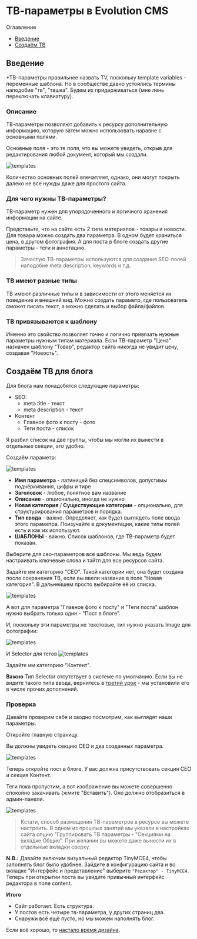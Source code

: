 # ТВ-параметры в Evolution CMS

Оглавление
* [Введение](#part1)
* [Создаём ТВ](#part2)


## Введение  <a name="part1"></a>

*ТВ-параметры правильнее назвать TV, поскольку template variables - переменные шаблона.
Но в сообществе давно устоялись термины наподобие "тв", "твшка". Будем их придерживаться (мне лень переключать клавиатуру).

### Описание
ТВ-параметры позволяют добавить к ресурсу дополнительную информацию, которую затем можно использовать наравне с основными полями. 

Основные поля - это те поля, что вы можете увидеть, открыв для редактирования любой документ, который мы создали.

![templates](assets/images/s28.png)

Количество основных полей впечатляет, однако, они могут покрыть далеко не все нужды даже для простого сайта.

### Для чего нужны TВ-параметры?

TВ-параметр нужен для упорядоченного и логичного хранения информации на сайте.

Представьте, что на сайте есть 2 типа материалов - товары и новости. Для товара можно создать два параметра. В одном  будет храниться цена, в другом фотография. А для поста в блоге создать другие параметры - теги и аннотацию.

> Зачастую TВ-параметры используются для создания SEO-полей наподобие meta description, keywords и т.д.

### ТВ имеют разные типы

ТВ имеют различные типы и в зависимости от этого меняется их поведение и внешний вид. 
Можно создать параметр, где пользователь сможет писать текст, а можно сделать и выбор файла/файлов.

### ТВ привязываются к шаблону

Именно это свойство позволяет точно и логично привязать нужные параметры нужным типам материала. Если ТВ-параметр "Цена" назначен шаблону "Товар", редактор сайта никогда не увидит цену, создавая "Новость".

## Создаём ТВ для блога  <a name="part2"></a>

Для блога нам понадобятся следующие параметры:

* SEO:
	* meta title - текст
	* meta description - текст
* Контент
	* Главное фото к посту - фото
	* Теги поста - список

Я разбил список на две группы, чтобы мы могли их вынести в отдельные секции, это удобно.

Создаём параметр:

![templates](assets/images/s31.png)


* **Имя параметра** - латиницей без спецсимволов, допустимы подчёркивания, цифры и тире
* **Заголовок** - любое, понятное вам название
* **Описание** - опционально, иногда не нужно
* **Новая категория** / **Существующие категории** - опционально, для структурирования параметров и порядка.
* **Тип ввода** -  важно. Определяет, как будет выглядеть поле ввода этого параметра. Поизучайте в документации, какие типы полей есть и как их используют.
* **ШАБЛОНЫ** - важно. Список шаблонов, где ТВ-параметр будет показан.


Выберите для сео-параметров все шаблоны. Мы ведь будем настраивать ключевые слова и тайтл для все ресурсов сайта.

Задайте им категорию "СЕО". Такой категории нет, она будет создана после сохранения ТВ, если вы ввели название в поле "Новая категория". В дальнейшем просто выбирайте её из списка.


![templates](assets/images/s32.png)

А вот для параметра "Главное фото к посту" и "Теги поста" шаблон нужно выбрать только один - "Пост в блоге".

И, поскольку эти параметры не текстовые, тип нужно указать Image для фотографии:

![templates](assets/images/s33.png)

И Selector для тегов
![templates](assets/images/s34.png)

Задайте им категорию "Контент".

**Важно**
Тип Selector отсутствует в системе по умолчанию. Если вы не видите такого типа ввода, вернитесь в [третий урок](/003_%D0%9F%D0%B5%D1%80%D0%B2%D0%BE%D0%BD%D0%B0%D1%87%D0%B0%D0%BB%D1%8C%D0%BD%D1%8B%D0%B5%20%D0%BD%D0%B0%D1%81%D1%82%D1%80%D0%BE%D0%B9%D0%BA%D0%B8.md)  - мы установили его в числе прочих дополнений.


### Проверка

Давайте проверим себя и заодно посмотрим, как выглядят наши параметры.

Откройте главную страницу.

Вы должны увидеть секцию СЕО и два созданных параметра.

![templates](assets/images/s35.png)


Теперь откройте пост в блоге. У вас должна присутствовать секция СЕО и секция Контент.

Теги пока пропустим, а вот изображение вы можете  совершенно спокойно закачивать (жмите "Вставить"). Оно должно отобразиться в админ-панели.

![templates](assets/images/s36-1.png)


>Кстати, способ размещения ТВ-параметров в ресурсе вы можете настроить. В одном из прошлых занятий мы указали в настройках сайта опцию "Группировать ТВ параметры - "Секциями на вкладке Общие".
При желании вы можете даже вынести их в отдельные вкладки сверху.


**N.B.:** Давайте включим визуальный редактор TinyMCE4, чтобы заполнять блог было удобнее. Зайдите в конфигурацию сайта и во вкладке "Интерфейс и представление" выберите `"Редактор" - TinyMCE4`. Теперь при открытии поста вы увидите привычный интерфейс редактора в поле content.

**Итого**
* Сайт работает. Есть структура.
* У постов есть четыре тв-параметра, у других страниц два.
* Снаружи всё ещё пусто, но мы можем наполнять блог.

Если всё хорошо, то [настало время дизайна](/006_%D0%A8%D0%B0%D0%B1%D0%BB%D0%BE%D0%BD%20%D0%B1%D0%BB%D0%BE%D0%B3%D0%B0.%20%D0%98%D0%BD%D1%82%D0%B5%D0%B3%D1%80%D0%B0%D1%86%D0%B8%D1%8F%20%D0%B4%D0%B8%D0%B7%D0%B0%D0%B9%D0%BD%D0%B0%20%D0%B2%20Evolution%20CMS.md).
